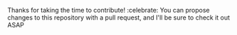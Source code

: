 Thanks for taking the time to contribute! :celebrate: You can propose changes to this repository with a pull request, and I'll be sure to check it out ASAP
